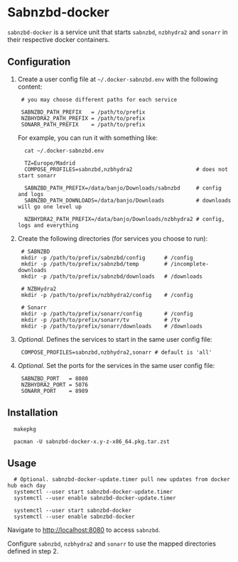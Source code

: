 Sabnzbd-docker
==============

`sabnzbd-docker` is a service unit that starts `sabnzbd`, `nzbhydra2` and `sonarr` in their respective docker
containers.

## Configuration

1. Create a user config file at `~/.docker-sabnzbd.env` with the following content:

        # you may choose different paths for each service

        SABNZBD_PATH_PREFIX   = /path/to/prefix
        NZBHYDRA2_PATH_PREFIX = /path/to/prefix
        SONARR_PATH_PREFIX    = /path/to/prefix

   For example, you can run it with something like:

         cat ~/.docker-sabnzbd.env

         TZ=Europe/Madrid
         COMPOSE_PROFILES=sabnzbd,nzbhydra2                    # does not start sonarr
         
         SABNZBD_PATH_PREFIX=/data/banjo/Downloads/sabnzbd     # config and logs
         SABNZBD_PATH_DOWNLOADS=/data/banjo/Downloads          # downloads will go one level up
         
         NZBHYDRA2_PATH_PREFIX=/data/banjo/Downloads/nzbhydra2 # config, logs and everything

2. Create the following directories (for services you choose to run):

        # SABNZBD
        mkdir -p /path/to/prefix/sabnzbd/config      # /config
        mkdir -p /path/to/prefix/sabnzbd/temp        # /incomplete-downloads
        mkdir -p /path/to/prefix/sabnzbd/downloads   # /downloads

        # NZBHydra2
        mkdir -p /path/to/prefix/nzbhydra2/config    # /config 

        # Sonarr
        mkdir -p /path/to/prefix/sonarr/config       # /config
        mkdir -p /path/to/prefix/sonarr/tv           # /tv
        mkdir -p /path/to/prefix/sonarr/downloads    # /downloads

3. _Optional._ Defines the services to start in the same user config file:

        COMPOSE_PROFILES=sabnzbd,nzbhydra2,sonarr # default is 'all'

4. _Optional._ Set the ports for the services in the same user config file:

        SABNZBD_PORT   = 8080
        NZBHYDRA2_PORT = 5076
        SONARR_PORT    = 8989

## Installation

      makepkg      

      pacman -U sabnzbd-docker-x.y-z-x86_64.pkg.tar.zst

## Usage

      # Optional. sabnzbd-docker-update.timer pull new updates from docker hub each day
      systemctl --user start sabnzbd-docker-update.timer
      systemctl --user enable sabnzbd-docker-update.timer

      systemctl --user start sabnzbd-docker
      systemctl --user enable sabnzbd-docker

Navigate to [http://localhost:8080](http://localhost:8080) to access `sabnzbd`.

Configure `sabnzbd`, `nzbhydra2` and `sonarr` to use the mapped directories defined in step 2.